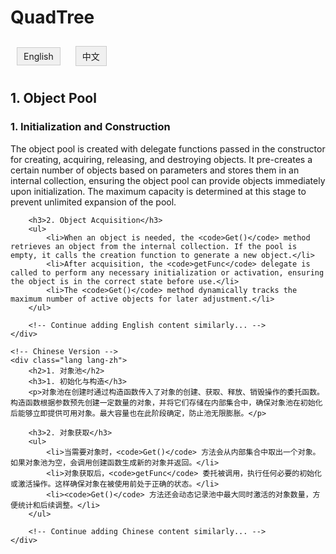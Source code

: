 <html>
<head>
    <meta charset="UTF-8">
    <title>QuadTree</title>
    <style>
        .lang { display: none; }
        .lang-en { display: block; }
        .lang-btn {
            margin: 10px;
            padding: 5px 10px;
            cursor: pointer;
            border: 1px solid #ccc;
            background-color: #f0f0f0;
            display: inline-block;
        }
    </style>
</head>
<body>

<h1>QuadTree</h1>
<p>
    <span class="lang-btn" onclick="setLanguage('en')">English</span>
    <span class="lang-btn" onclick="setLanguage('zh')">中文</span>
</p>

<div id="content">
    <!-- English Version -->
    <div class="lang lang-en">
        <h2>1. Object Pool</h2>
        <h3>1. Initialization and Construction</h3>
        <p>The object pool is created with delegate functions passed in the constructor for creating, acquiring, releasing, and destroying objects. It pre-creates a certain number of objects based on parameters and stores them in an internal collection, ensuring the object pool can provide objects immediately upon initialization. The maximum capacity is determined at this stage to prevent unlimited expansion of the pool.</p>
        
        <h3>2. Object Acquisition</h3>
        <ul>
            <li>When an object is needed, the <code>Get()</code> method retrieves an object from the internal collection. If the pool is empty, it calls the creation function to generate a new object.</li>
            <li>After acquisition, the <code>getFunc</code> delegate is called to perform any necessary initialization or activation, ensuring the object is in the correct state before use.</li>
            <li>The <code>Get()</code> method dynamically tracks the maximum number of active objects for later adjustment.</li>
        </ul>

        <!-- Continue adding English content similarly... -->
    </div>

    <!-- Chinese Version -->
    <div class="lang lang-zh">
        <h2>1. 对象池</h2>
        <h3>1. 初始化与构造</h3>
        <p>对象池在创建时通过构造函数传入了对象的创建、获取、释放、销毁操作的委托函数。构造函数根据参数预先创建一定数量的对象，并将它们存储在内部集合中，确保对象池在初始化后能够立即提供可用对象。最大容量也在此阶段确定，防止池无限膨胀。</p>
        
        <h3>2. 对象获取</h3>
        <ul>
            <li>当需要对象时，<code>Get()</code> 方法会从内部集合中取出一个对象。如果对象池为空，会调用创建函数生成新的对象并返回。</li>
            <li>对象获取后，<code>getFunc</code> 委托被调用，执行任何必要的初始化或激活操作。这样确保对象在被使用前处于正确的状态。</li>
            <li><code>Get()</code> 方法还会动态记录池中最大同时激活的对象数量，方便统计和后续调整。</li>
        </ul>

        <!-- Continue adding Chinese content similarly... -->
    </div>
</div>

<script>
    function setLanguage(lang) {
        // Hide all language sections
        document.querySelectorAll('.lang').forEach(function(element) {
            element.style.display = 'none';
        });

        // Show the selected language
        document.querySelectorAll('.lang-' + lang).forEach(function(element) {
            element.style.display = 'block';
        });
    }

    // Set the default language to English
    setLanguage('en');
</script>

</body>
</html>
